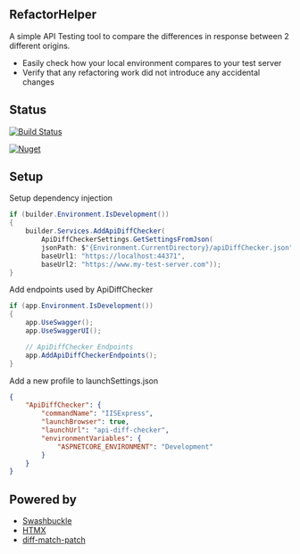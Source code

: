 ## RefactorHelper

A simple API Testing tool to compare the differences in response between 2 different origins.

* Easily check how your local environment compares to your test server
* Verify that any refactoring work did not introduce any accidental changes

## Status

[![Build Status](https://github.com/Thom-Sip/ApiDiffChecker/actions/workflows/merge-main.yml/badge.svg)](https://github.com/Thom-Sip/ApiDiffChecker/actions/workflows/build.yml)

[![Nuget](https://img.shields.io/nuget/v/ApiDiffChecker)](https://www.nuget.org/packages/ApiDiffChecker)

## Setup

Setup dependency injection

```csharp
if (builder.Environment.IsDevelopment())
{
    builder.Services.AddApiDiffChecker(
        ApiDiffCheckerSettings.GetSettingsFromJson(
        jsonPath: $"{Environment.CurrentDirectory}/apiDiffChecker.json",
        baseUrl1: "https://localhost:44371",
        baseUrl2: "https://www.my-test-server.com"));
} 
```

Add endpoints used by ApiDiffChecker

```csharp
if (app.Environment.IsDevelopment())
{
    app.UseSwagger();
    app.UseSwaggerUI();

    // ApiDiffChecker Endpoints
    app.AddApiDiffCheckerEndpoints();
}
```

Add a new profile to launchSettings.json

```json
{
    "ApiDiffChecker": {
        "commandName": "IISExpress",
        "launchBrowser": true,
        "launchUrl": "api-diff-checker",
        "environmentVariables": {
            "ASPNETCORE_ENVIRONMENT": "Development"
        }
    }
}
```

## Powered by

* [Swashbuckle](https://github.com/domaindrivendev/Swashbuckle.AspNetCore)
* [HTMX](https://htmx.org/)
* [diff-match-patch](https://github.com/google/diff-match-patch)